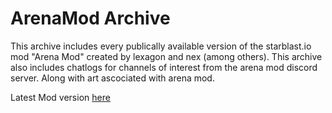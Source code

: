 # ArenaMod Archive

This archive includes every publically available version of the starblast.io mod "Arena Mod" created by lexagon and nex (among others).
This archive also includes chatlogs for channels of interest from the arena mod discord server. Along with art ascociated with arena mod.


Latest Mod version [here](https://raw.githubusercontent.com/PixelMelt/ArenaMod/master/Starblast%20Arena%20Mod%20-%20development%20-%20mod-code-versions.txt_Files/starblast-mod_1669999694168-ADAF4.txt)
